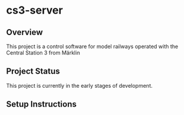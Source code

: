 # cs3-server
## Overview
This project is  a control software for model railways operated with the Central Station 3 from Märklin

## Project Status
This project is currently in the early stages of development.

## Setup Instructions
